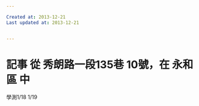```yaml
---

Created at: 2013-12-21
Last updated at: 2013-12-21


---
```


# 記事 從 秀朗路一段135巷 10號，在 永和區 中


學測1/18
1/19

